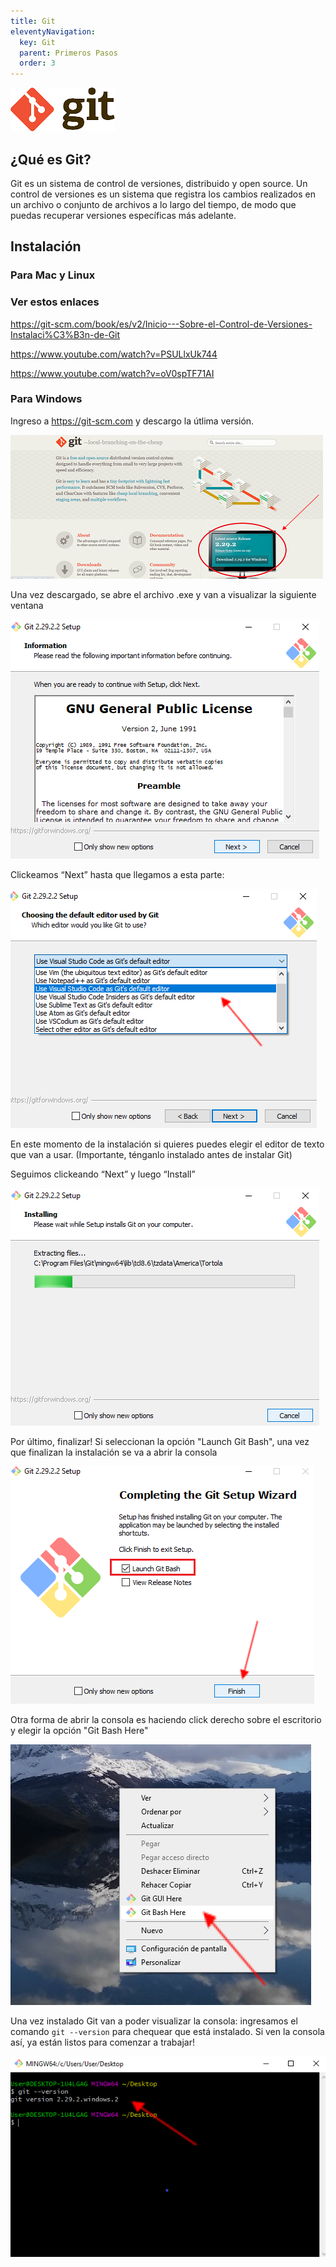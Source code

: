 ```yaml
---
title: Git
eleventyNavigation:
  key: Git
  parent: Primeros Pasos
  order: 3
---
```


![logoGit](/_src/assets/00-PrimerosPasos/git_logo.png)

## ¿Qué es Git?

Git es un sistema de control de versiones, distribuido y open source. Un control de versiones es un sistema que registra los cambios realizados en un archivo o conjunto de archivos a lo largo del tiempo, de modo que puedas recuperar versiones específicas más adelante.

## Instalación

### Para Mac y Linux

### Ver estos enlaces

<https://git-scm.com/book/es/v2/Inicio---Sobre-el-Control-de-Versiones-Instalaci%C3%B3n-de-Git>

<https://www.youtube.com/watch?v=PSULlxUk744>

<https://www.youtube.com/watch?v=oV0spTF71AI>

### Para Windows

Ingreso a <https://git-scm.com> y descargo la útlima versión.

<div class='imgDiv'>

![installGit](/_src/assets/00-PrimerosPasos/instalar_window.png)
</div>

Una vez descargado, se abre el archivo .exe y van a visualizar la siguiente ventana

<div class='imgDiv'>

![installGit](/_src/assets/00-PrimerosPasos/1.png)
</div>

Clickeamos “Next” hasta que llegamos a esta parte:

<div class='imgDiv'>

![installGit](/_src/assets/00-PrimerosPasos/2.png)
</div>

En este momento de la instalación si quieres puedes elegir el editor de texto que van a usar. (Importante, ténganlo instalado antes de instalar Git)

Seguimos clickeando “Next” y luego “Install”

<div class='imgDiv'>

![installGit](/_src/assets/00-PrimerosPasos/3.png)
</div>

Por último, finalizar! Si seleccionan la opción "Launch Git Bash", una vez que finalizan la instalación se va a abrir la consola

<div class='imgDiv'>

![installGit](/_src/assets/00-PrimerosPasos/4.png)
</div>

Otra forma de abrir la consola es haciendo click derecho sobre el escritorio y elegir la opción "Git Bash Here"

<div class='imgDiv'>

![installGit](/_src/assets/00-PrimerosPasos/consola.png)
</div>

Una vez instalado Git van a poder visualizar la consola: ingresamos el comando `git --version` para chequear que está instalado. Si ven la consola así, ya están listos para comenzar a trabajar!

<div class='imgDiv'>

![installGit](/_src/assets/00-PrimerosPasos/5.png)
</div>
